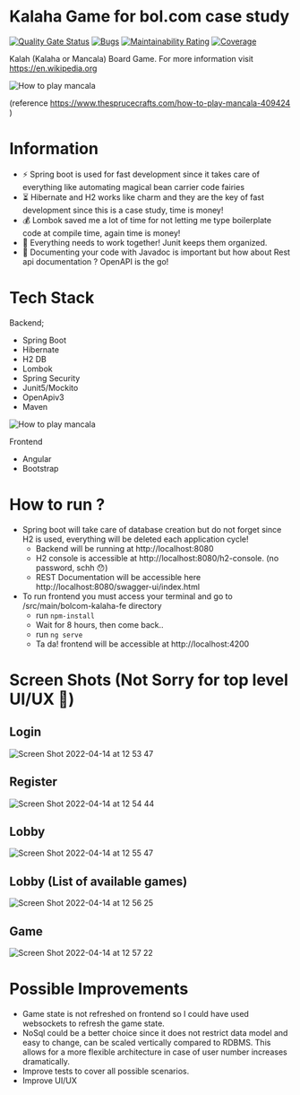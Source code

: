 # Kalaha Game for bol.com case study 

[![Quality Gate Status](https://sonarcloud.io/api/project_badges/measure?project=yykaan_bolcom-kalaha&metric=alert_status)](https://sonarcloud.io/summary/new_code?id=yykaan_bolcom-kalaha)
[![Bugs](https://sonarcloud.io/api/project_badges/measure?project=yykaan_bolcom-kalaha&metric=bugs)](https://sonarcloud.io/summary/new_code?id=yykaan_bolcom-kalaha)
[![Maintainability Rating](https://sonarcloud.io/api/project_badges/measure?project=yykaan_bolcom-kalaha&metric=sqale_rating)](https://sonarcloud.io/summary/new_code?id=yykaan_bolcom-kalaha)
[![Coverage](https://sonarcloud.io/api/project_badges/measure?project=yykaan_bolcom-kalaha&metric=coverage)](https://sonarcloud.io/summary/new_code?id=yykaan_bolcom-kalaha)

Kalah (Kalaha or Mancala) Board Game. For more information visit https://en.wikipedia.org

![How to play mancala](https://www.thesprucecrafts.com/thmb/YFWtK83D2opopm846zMVs3kFbPE=/700x0/filters:no_upscale():max_bytes(150000):strip_icc():format(webp)/SPR_409424-how-to-play-mancala-a8d885a87c904a2babb946896f1870bb.gif)

(reference https://www.thesprucecrafts.com/how-to-play-mancala-409424 )

# Information

- :zap: Spring boot is used for fast development since it takes care of everything like automating magical bean carrier code fairies
- :hourglass_flowing_sand: Hibernate and H2 works like charm and they are the key of fast development since this is a case study, time is money!
- :moneybag: Lombok saved me a lot of time for not letting me type boilerplate code at compile time, again time is money!
- :briefcase: Everything needs to work together! Junit keeps them organized.
- :memo: Documenting your code with Javadoc is important but how about Rest api documentation ? OpenAPI is the go!


# Tech Stack

Backend;

* Spring Boot
* Hibernate
* H2 DB
* Lombok
* Spring Security
* Junit5/Mockito
* OpenApiv3
* Maven

![How to play mancala](https://www.infotechacademy.com.tr/content/blog/frontback2.png)

Frontend

* Angular
* Bootstrap

# How to run ?

- Spring boot will take care of database creation but do not forget since H2 is used, everything will be deleted each application cycle!
  - Backend will be running at http://localhost:8080
  - H2 console is accessible at http://localhost:8080/h2-console. (no password, schh :hushed:)
  - REST Documentation will be accessible here http://localhost:8080/swagger-ui/index.html
- To run frontend you must access your terminal and go to /src/main/bolcom-kalaha-fe directory
  - run `npm-install`
  - Wait for 8 hours, then come back..
  - run `ng serve`
  - Ta da! frontend will be accessible at http://localhost:4200

# Screen Shots (Not Sorry for top level UI/UX :eyes:)

## Login

![Screen Shot 2022-04-14 at 12 53 47](https://user-images.githubusercontent.com/16269104/163362224-cca385a2-e5ee-4f2a-98bc-326ac3e7c111.png)

## Register

![Screen Shot 2022-04-14 at 12 54 44](https://user-images.githubusercontent.com/16269104/163362264-6838172a-fc00-47a8-ba3e-8bebad01e41c.png)

## Lobby

![Screen Shot 2022-04-14 at 12 55 47](https://user-images.githubusercontent.com/16269104/163362324-56f17093-d12b-4575-83b2-cecc8d836832.png)

## Lobby (List of available games)

![Screen Shot 2022-04-14 at 12 56 25](https://user-images.githubusercontent.com/16269104/163362333-70a884c8-755c-4656-8d68-e83c41443fea.png)

## Game

![Screen Shot 2022-04-14 at 12 57 22](https://user-images.githubusercontent.com/16269104/163362372-93678cd2-cbf6-4823-acfe-621e1ec59c36.png)

# Possible Improvements

- Game state is not refreshed on frontend so I could have used websockets to refresh the game state.
- NoSql could be a better choice since it does not restrict data model and easy to change, can be scaled vertically compared to RDBMS.
  This allows for a more flexible architecture in case of user number increases dramatically.
- Improve tests to cover all possible scenarios.
- Improve UI/UX
